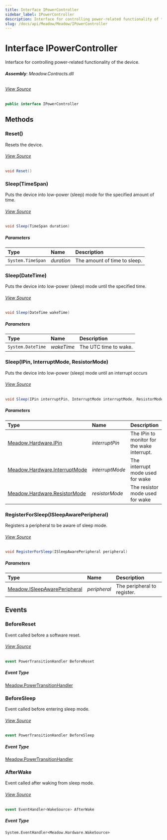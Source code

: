 ```yaml
---
title: Interface IPowerController
sidebar_label: IPowerController
description: Interface for controlling power-related functionality of the device.
slug: /docs/api/Meadow/Meadow/IPowerController
---
```

# Interface IPowerController
Interface for controlling power-related functionality of the device.

###### **Assembly**: Meadow.Contracts.dll
###### [View Source](https://github.com/WildernessLabs/Meadow.Contracts.git/blob/develop/Source/Meadow.Contracts/Hardware/IPowerController.cs#L14)
```csharp title="Declaration"
public interface IPowerController
```
## Methods
### Reset()
Resets the device.
###### [View Source](https://github.com/WildernessLabs/Meadow.Contracts.git/blob/develop/Source/Meadow.Contracts/Hardware/IPowerController.cs#L34)
```csharp title="Declaration"
void Reset()
```
### Sleep(TimeSpan)
Puts the device into low-power (sleep) mode for the specified amount of time.
###### [View Source](https://github.com/WildernessLabs/Meadow.Contracts.git/blob/develop/Source/Meadow.Contracts/Hardware/IPowerController.cs#L40)
```csharp title="Declaration"
void Sleep(TimeSpan duration)
```

##### Parameters

| Type | Name | Description |
|:--- |:--- |:--- |
| `System.TimeSpan` | *duration* | The amount of time to sleep. |

### Sleep(DateTime)
Puts the device into low-power (sleep) mode until the specified time.
###### [View Source](https://github.com/WildernessLabs/Meadow.Contracts.git/blob/develop/Source/Meadow.Contracts/Hardware/IPowerController.cs#L46)
```csharp title="Declaration"
void Sleep(DateTime wakeTime)
```

##### Parameters

| Type | Name | Description |
|:--- |:--- |:--- |
| `System.DateTime` | *wakeTime* | The UTC time to wake. |

### Sleep(IPin, InterruptMode, ResistorMode)
Puts the device into low-power (sleep) mode until an interrupt occurs
###### [View Source](https://github.com/WildernessLabs/Meadow.Contracts.git/blob/develop/Source/Meadow.Contracts/Hardware/IPowerController.cs#L62)
```csharp title="Declaration"
void Sleep(IPin interruptPin, InterruptMode interruptMode, ResistorMode resistorMode = ResistorMode.Disabled)
```

##### Parameters

| Type | Name | Description |
|:--- |:--- |:--- |
| [Meadow.Hardware.IPin](../Meadow.Hardware/IPin) | *interruptPin* | The IPin to monitor for the wake interrupt. |
| [Meadow.Hardware.InterruptMode](../Meadow.Hardware/InterruptMode) | *interruptMode* | The interrupt mode used for wake |
| [Meadow.Hardware.ResistorMode](../Meadow.Hardware/ResistorMode) | *resistorMode* | The resistor mode used for wake |

### RegisterForSleep(ISleepAwarePeripheral)
Registers a peripheral to be aware of sleep mode.
###### [View Source](https://github.com/WildernessLabs/Meadow.Contracts.git/blob/develop/Source/Meadow.Contracts/Hardware/IPowerController.cs#L68)
```csharp title="Declaration"
void RegisterForSleep(ISleepAwarePeripheral peripheral)
```

##### Parameters

| Type | Name | Description |
|:--- |:--- |:--- |
| [Meadow.ISleepAwarePeripheral](../Meadow/ISleepAwarePeripheral) | *peripheral* | The peripheral to register. |

## Events
### BeforeReset
Event called before a software reset.
###### [View Source](https://github.com/WildernessLabs/Meadow.Contracts.git/blob/develop/Source/Meadow.Contracts/Hardware/IPowerController.cs#L19)
```csharp title="Declaration"
event PowerTransitionHandler BeforeReset
```
##### Event Type
[Meadow.PowerTransitionHandler](../Meadow/PowerTransitionHandler)
### BeforeSleep
Event called before entering sleep mode.
###### [View Source](https://github.com/WildernessLabs/Meadow.Contracts.git/blob/develop/Source/Meadow.Contracts/Hardware/IPowerController.cs#L24)
```csharp title="Declaration"
event PowerTransitionHandler BeforeSleep
```
##### Event Type
[Meadow.PowerTransitionHandler](../Meadow/PowerTransitionHandler)
### AfterWake
Event called after waking from sleep mode.
###### [View Source](https://github.com/WildernessLabs/Meadow.Contracts.git/blob/develop/Source/Meadow.Contracts/Hardware/IPowerController.cs#L29)
```csharp title="Declaration"
event EventHandler<WakeSource> AfterWake
```
##### Event Type
`System.EventHandler<Meadow.Hardware.WakeSource>`
